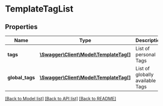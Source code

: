 # TemplateTagList

## Properties
Name | Type | Description | Notes
------------ | ------------- | ------------- | -------------
**tags** | [**\Swagger\Client\Model\TemplateTag[]**](TemplateTag.md) | List of personal Tags | 
**global_tags** | [**\Swagger\Client\Model\TemplateTag[]**](TemplateTag.md) | List of globally available Tags | 

[[Back to Model list]](../README.md#documentation-for-models) [[Back to API list]](../README.md#documentation-for-api-endpoints) [[Back to README]](../README.md)


